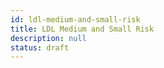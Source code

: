 ```yaml
---
id: ldl-medium-and-small-risk
title: LDL Medium and Small Risk
description: null
status: draft
---
```


